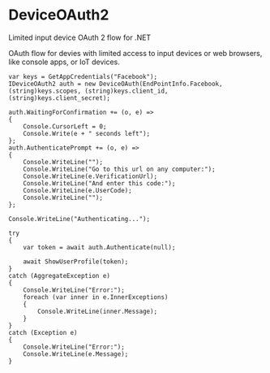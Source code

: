 # DeviceOAuth2
Limited input device OAuth 2 flow for .NET

OAuth flow for devies with limited access to input devices or web browsers, like console apps, or IoT devices.

    var keys = GetAppCredentials("Facebook");
    IDeviceOAuth2 auth = new DeviceOAuth(EndPointInfo.Facebook, (string)keys.scopes, (string)keys.client_id, (string)keys.client_secret);

    auth.WaitingForConfirmation += (o, e) =>
    {
        Console.CursorLeft = 0;
        Console.Write(e + " seconds left");
    };
    auth.AuthenticatePrompt += (o, e) =>
    {
        Console.WriteLine("");
        Console.WriteLine("Go to this url on any computer:");
        Console.WriteLine(e.VerificationUrl);
        Console.WriteLine("And enter this code:");
        Console.WriteLine(e.UserCode);
        Console.WriteLine("");
    };

    Console.WriteLine("Authenticating...");

    try
    {
        var token = await auth.Authenticate(null);

        await ShowUserProfile(token);
    }
    catch (AggregateException e)
    {
        Console.WriteLine("Error:");
        foreach (var inner in e.InnerExceptions)
        {
            Console.WriteLine(inner.Message);
        }
    }
    catch (Exception e)
    {
        Console.WriteLine("Error:");
        Console.WriteLine(e.Message);
    }
